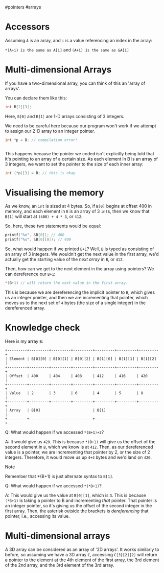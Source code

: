 #pointers #arrays

# Accessors

Assuming `A` is an array, and `i` is a value referencing an index in the array: 

`*(A+i) is the same as A[i]`
and
`(A+i) is the same as &A[i]`

# Multi-dimensional Arrays

If you have a two-dimensional array, you can think of this an 'array of arrays'. 

You can declare them like this:

```c
int B[2][3];
```

Here, `B[0]` and `B[1]` are 1-D arrays consisting of 3 integers.

We need to be careful here because our program won't work if we attempt to assign our 2-D array to an integer pointer.

```c
int *p = B; // compilation error!
```
```

```

This happens because the pointer we coded isn't explicitly being told that it's pointing to an array of a certain size. As each element in B is an array of 3 integers, we want to set the pointer to the size of each inner array:

```c
int (*p)[3] = B; // this is okay
```

# Visualising the memory

As we know, an `int` is sized at 4 bytes. So, if `B[0]` begins at offset 400 in memory, and each element in `B` is an array of 3 `int`s, then we know that `B[1]` will start at `(400) + 4 * 3`, or `412`.

So, here, these two statements would be equal:

```c
printf("%x", &B[0]); // 400
printf("%x", &B[0][0]); // 400
```

So, what would happen if we printed `B+1`? Well, `B` is typed as consisting of an array of 3 integers. We wouldn't get the next value in the first array, we'd actually get the starting value of the *next array* in `B`, or `412`.

Then, how can we get to the next element in the array using pointers? We can dereference our `B+1`:

```c
*(B+1) // will return the next value in the first array.
```

This is because we are dereferencing the implicit pointer to `B`, which gives us an integer pointer, and then we are incrementing that pointer, which moves us to the next set of `4` bytes (the size of a single integer) in the dereferenced array.

# Knowledge check

Here is my array `B`:

```text
+---------+---------+---------+---------+---------+---------+---------+
| Element | B[0][0] | B[0][1] | B[0][2] | B[1][0] | B[1][1] | B[1][2] |
+---------+---------+---------+---------+---------+---------+---------+
| Offset  | 400     | 404     | 408     | 412     | 416     | 420     |
+---------+---------+---------+---------+---------+---------+---------+
| Value   | 2       | 3       | 6       | 4       | 5       | 8       |
+---------+---------+---------+---------+---------+---------+---------+
| Array   | B[0]                        | B[1]                        |
+---------+-----------------------------+-----------------------------+
```

Q: What would happen if we accessed `*(B+1)+2`?

A: It would give us `420`. This is because `*(B+1)` will give us the offset of the second element in `B`, which we know is at `412`. Then, as our dereferenced value is a pointer, we are incrementing that pointer by 2, or the size of 2 integers. Therefore, it would move us up `4+4` bytes and we'd land on `420`.

> [!NOTE]
> Remember that *(B+1) is just alternate syntax to `B[1]`.

Q: What would happen if we accessed `*(*B+1)`?

A: This would give us the value at `B[0][1]`, which is `3`. This is because `(*B+1)` is taking a pointer to B and incrementing *that* pointer. That pointer is an integer pointer, so it's giving us the offset of the second integer in the first array. Then, the asterisk outside the brackets is *dereferencing* that pointer, i.e., accessing its value.

# Multi-dimensional arrays

A 3D array can be considered as an array of '2D arrays'. It works similarly to before, so assuming we have a 3D array `C`, accessing `C[3][2][2]` will return a pointer to the element at the 4th element of the first array, the 3rd element of the 2nd array, and the 3rd element of the 3rd array.

